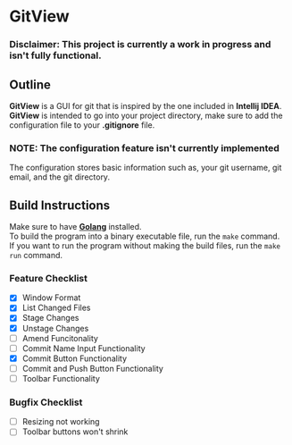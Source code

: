 
# GitView
### Disclaimer: This project is currently a work in progress and isn't fully functional.
## Outline
**GitView** is a GUI for git that is inspired by the one included in **Intellij IDEA**. **GitView** is intended to go into your project directory, make sure to add the configuration file to your **.gitignore** file.  
### NOTE: The configuration feature isn't currently implemented  
The configuration stores basic information such as, your git username, git email, and the git directory.
## Build Instructions
Make sure to have [**Golang**](https://go.dev/) installed.  
To build the program into a binary executable file, run the `make` command.  
If you want to run the program without making the build files, run the `make run` command.  
### Feature Checklist
- [x] Window Format
- [x] List Changed Files
- [x] Stage Changes
- [x] Unstage Changes
- [ ] Amend Funcitonality
- [ ] Commit Name Input Functionality
- [x] Commit Button Functionality
- [ ] Commit and Push Button Functionality
- [ ] Toolbar Functionality
### Bugfix Checklist
- [ ] Resizing not working
- [ ] Toolbar buttons won't shrink